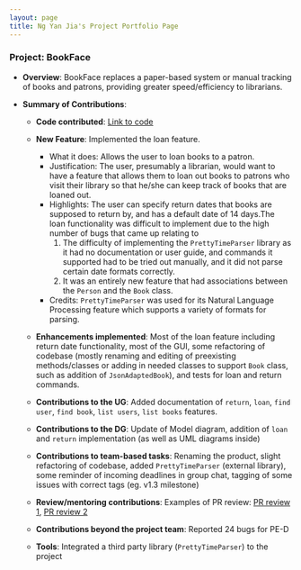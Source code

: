```yaml
---
layout: page
title: Ng Yan Jia's Project Portfolio Page
---
```


### Project: BookFace

* **Overview**: BookFace replaces a paper-based system or manual tracking of books and patrons, providing greater speed/efficiency to librarians.

* **Summary of Contributions**:
  * **Code contributed**: [Link to code](https://nus-cs2103-ay2223s1.github.io/tp-dashboard/?search=sprintaway&breakdown=true)
  * **New Feature**: Implemented the loan feature.
    * What it does: Allows the user to loan books to a patron.
    * Justification: The user, presumably a librarian, would want to have a feature that allows them to loan out books to patrons who visit their library
    so that he/she can keep track of books that are loaned out.
    * Highlights: The user can specify return dates that books are supposed to return by, and has a default date of 14 days.The loan
      functionality was difficult to implement due to the high number of bugs that came up relating to
      1. The difficulty of implementing the `PrettyTimeParser` library as it had no documentation or user guide, and commands it supported had to be
     tried out manually, and it did not parse certain date formats correctly.
      2. It was an entirely new feature that had associations between the `Person` and the `Book` class.
    * Credits: `PrettyTimeParser` was used for its Natural Language Processing feature which supports a variety of formats for parsing.
    
  * **Enhancements implemented**: Most of the loan feature including return date functionality, most of the GUI, 
some refactoring of codebase (mostly renaming and editing of preexisting methods/classes or adding in needed classes to support `Book` class, such as addition of `JsonAdaptedBook`), and tests for loan and return commands.  
  * **Contributions to the UG**: Added documentation of `return`, `loan`, `find user`, `find book`, `list users`, `list books` features.
  * **Contributions to the DG**: Update of Model diagram, addition of `loan` and `return` implementation (as well as UML diagrams inside)
  * **Contributions to team-based tasks**: Renaming the product, slight refactoring of codebase, added `PrettyTimeParser` (external library), 
some reminder of incoming deadlines in group chat, tagging of some issues with correct tags (eg. v1.3 milestone)
  * **Review/mentoring contributions**: Examples of PR review: [PR review 1](https://github.com/AY2223S1-CS2103-F14-4/tp/pull/160), [PR review 2](https://github.com/AY2223S1-CS2103-F14-4/tp/pull/158)
  * **Contributions beyond the project team**: Reported 24 bugs for PE-D
  * **Tools**: Integrated a third party library (`PrettyTimeParser`) to the project


